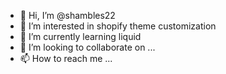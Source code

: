 - 👋 Hi, I’m @shambles22
- 👀 I’m interested in shopify theme customization
- 🌱 I’m currently learning liquid
- 💞️ I’m looking to collaborate on ...
- 📫 How to reach me ...

<!---
shambles22/shambles22 is a ✨ special ✨ repository because its `README.md` (this file) appears on your GitHub profile.
You can click the Preview link to take a look at your changes.
--->
